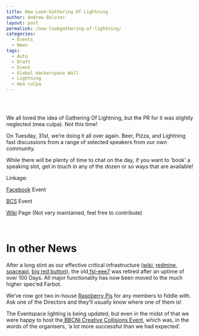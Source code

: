 ```yaml
---
title: New Look:Gathering Of Lightning
author: Andrew Bolster
layout: post
permalink: /new-lookgathering-of-lightning/
categories:
  - Events
  - News
tags:
  - Auto
  - Draft
  - Event
  - Global Hackerspace Wall
  - Lightning
  - mea culpa
---
```

&nbsp;

[<img class="alignright  wp-image-576" title="tesla_coil_high_resolution_desktop_2893x2720_wallpaper-311307" src="http://i2.wp.com/farsetlabs.org.uk/blog/wp-content/uploads/2012/07/tesla_coil_high_resolution_desktop_2893x2720_wallpaper-311307.jpg?fit=0%2C0" alt="" data-recalc-dims="1" />][1]

We all loved the idea of Gathering Of Lightning, but the PR for it was slightly neglected (mea culpa). Not this time!

On Tuesday, 31st, we&#8217;re doing it all over again. Beer, Pizza, and Lightning fast discussions from a range of selected speakers from our own community.

While there will be plenty of time to chat on the day, if you want to &#8216;book&#8217; a speaking slot, get in touch in any of the dozen or so ways that are available!

Linkage:

[Facebook][2] Event

[BCS][3] Event

[Wiki][4] Page (Not very maintained, feel free to contribute)

&nbsp;

# In other News

After a long stint as our effective critical infrastructure ([wiki][5], [redmine][6], [spaceapi][7], [big red button][8]), the old[ fsl-eee7][9] was retired after an uptime of over 100 Days. All major functionality has now been moved to the much higher spec&#8217;ed Farbot.

We&#8217;ve now got two in-house [Raspberry Pis][10] for any members to fiddle with. Ask one of the Directors and they&#8217;ll usually know where one of them is!

The Eventspace lighting is being updated, but even in the midst of that we were happy to host the[ BBCNI Creative Collisions Event][11], which was, in the words of the organisers, &#8216;a lot more successful than we had expected&#8217;.

 [1]: http://i2.wp.com/farsetlabs.org.uk/blog/wp-content/uploads/2012/07/tesla_coil_high_resolution_desktop_2893x2720_wallpaper-311307.jpg
 [2]: https://www.facebook.com/events/403068549755683
 [3]: http://www.bcs.org/content/conWebDoc/46385
 [4]: http://unit1.farsetlabs.org.uk/wiki/index.php/Gathering_of_Lightning
 [5]: http://unit1.farsetlabs.org.uk/wiki
 [6]: http://unit1.farsetlabs.org.uk/redmine
 [7]: http://hackerspaces.me/wall
 [8]: http://unit1.farsetlabs.org.uk/status.html
 [9]: https://foursquare.com/bolster/checkin/5007dddee4b01a0b0113d0cc?s=NojiDQGg_40lWYaM0fUmFWMwMOQ&ref=tw
 [10]: http://www.raspberrypi.org/
 [11]: http://farsetlabs.org.uk/blog/farset-labs-plays-host-bbc-creative-collisions-clinic/ "Farset Labs plays host BBC Creative Collisions Clinic"
